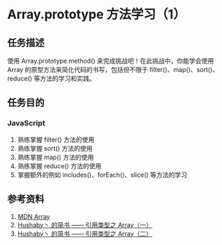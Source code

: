 # Array.prototype 方法学习（1）

## 任务描述

使用 Array.prototype.method() 来完成挑战吧！在此挑战中，你能学会使用 Array 的原型方法来简化代码的书写，包括但不限于 filter()、map()、sort()、reduce() 等方法的学习和实践。

## 任务目的

### JavaScript

1. 熟练掌握 filter() 方法的使用
2. 熟练掌握 sort() 方法的使用
3. 熟练掌握 map() 方法的使用
4. 熟练掌握 reduce() 方法的使用
5. 掌握额外的例如 includes()、forEach()、slice() 等方法的学习

## 参考资料

1. [MDN Array](https://developer.mozilla.org/zh-CN/docs/Web/JavaScript/Reference/Global_Objects/Array)
2. [Hushaby丶 的简书 —— 引用类型之 Array（一）](http://www.jianshu.com/p/9546aa0d1c33)
3. [Hushaby丶 的简书 —— 引用类型之 Array（二）](http://www.jianshu.com/p/8dd1af6d868e)